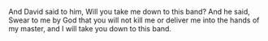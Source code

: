 And David said to him, Will you take me down to this band? And he said, Swear to me by God that you will not kill me or deliver me into the hands of my master, and I will take you down to this band.
